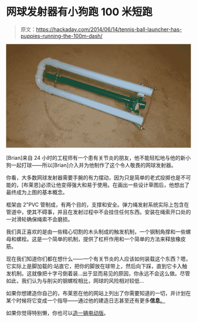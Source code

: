 # 网球发射器有小狗跑 100 米短跑

> 原文：<https://hackaday.com/2014/06/14/tennis-ball-launcher-has-puppies-running-the-100m-dash/>

![Launching Tennis Balls with Ease](img/e798ac1eacecc595a5b91082f8b957e2.png)

[Brian]来自 24 小时的工程师有一个患有关节炎的朋友，他不能轻松地与他的新小狗一起打球——所以[Brian]介入并为他制作了这个令人敬畏的网球发射器。

你看，大多数网球发射器需要手腕的有力摆动，因为只是简单的老式投掷也是不可能的，[布莱恩]必须让他变得强大和易于使用。在画出一些设计草图后，他想出了最终成为上图的基本概念。

框架由 2”PVC 管制成，有两个目的，支撑和安全。弹力绳发射系统实际上包含在管道中，使其不碍事，并且在发射过程中不会挂住任何东西。安装在绳索开口处的一对滑轮确保绳索不会磨损。

我们真正喜欢的是由一些精心切割的木头制成的触发机制，一个钢制角撑和一些螺母和螺栓。这是一个简单的机制，提供了杠杆作用和一个简单的方法来释放橡皮筋。

现在我们知道你们都在想什么——一个有关节炎的人应该如何装载这个东西？嗯，它实际上是脚加载的:站直它，把你的脚放在球带上，然后向下踩，直到它卡入触发机制。这就像把十字弓倒着装…出于显而易见的原因，你永远不会这么做。尽管如此，我们认为与削尖的钢螺栓相比，网球的风险相对较低…

如果你想建造你自己的，布莱恩在他的网站上列出了你需要知道的一切，并计划在某个时候将它变成一个指导——通过他的建造日志甚至还有更多**信息**[。](http://24hourengineer.blogspot.ca/search?q=%22Tennis+Ball+Launcher%22&max-results=20&by-date=true)

如果你觉得特别懒，你也可以[造一辆电动版](http://hackaday.com/2012/07/30/dino-builds-a-fetch-o-matic-for-this-months-make/)。